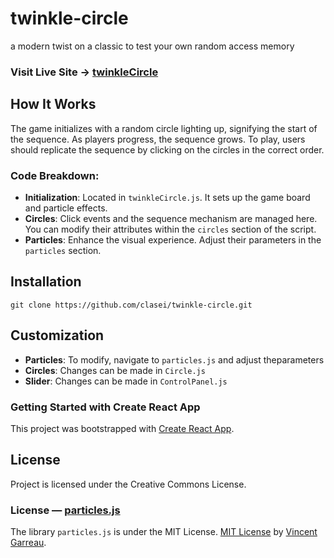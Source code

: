 # twinkle-circle
a modern twist on a classic to test your own random access memory

### Visit Live Site → [twinkleCircle](https://clasei.github.io/twinkle-circle/)

## How It Works
The game initializes with a random circle lighting up, signifying the start of the sequence. As players progress, the sequence grows. To play, users should replicate the sequence by clicking on the circles in the correct order.

### Code Breakdown:
- **Initialization**: Located in `twinkleCircle.js`. It sets up the game board and particle effects.
- **Circles**: Click events and the sequence mechanism are managed here. You can modify their attributes within the `circles` section of the script.
- **Particles**: Enhance the visual experience. Adjust their parameters in the `particles` section.

## Installation
`git clone https://github.com/clasei/twinkle-circle.git`

## Customization
- **Particles**: To modify, navigate to `particles.js` and adjust theparameters
- **Circles**: Changes can be made in `Circle.js`
- **Slider**: Changes can be made in `ControlPanel.js` 


### Getting Started with Create React App
This project was bootstrapped with [Create React App](https://github.com/facebook/create-react-app).

## License
Project is licensed under the Creative Commons License.

### License — [particles.js](https://github.com/VincentGarreau/particles.js)
The library `particles.js` is under the MIT License.
[MIT License](https://github.com/VincentGarreau/particles.js/blob/master/LICENSE.md) by [Vincent Garreau](https://github.com/VincentGarreau).
